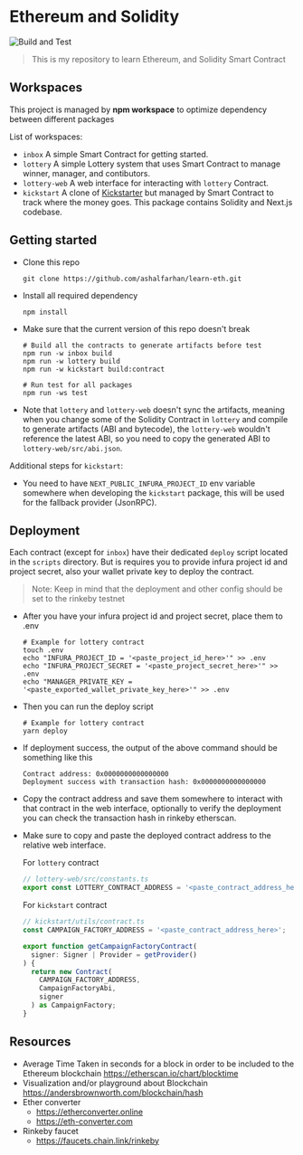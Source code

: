 # Ethereum and Solidity

![Build and Test](https://github.com/ashalfarhan/learn-eth/actions/workflows/CI.yml/badge.svg)

> This is my repository to learn Ethereum, and Solidity Smart Contract

## Workspaces

This project is managed by **npm workspace** to optimize dependency between different packages

List of workspaces:

- `inbox` A simple Smart Contract for getting started.
- `lottery` A simple Lottery system that uses Smart Contract to manage winner, manager, and contibutors.
- `lottery-web` A web interface for interacting with `lottery` Contract.
- `kickstart` A clone of [Kickstarter](https://www.kickstarter.com/) but managed by Smart Contract to track where the money goes. This package contains Solidity and Next.js codebase.

## Getting started

- Clone this repo
  ```shell
  git clone https://github.com/ashalfarhan/learn-eth.git
  ```
- Install all required dependency
  ```shell
  npm install
  ```
- Make sure that the current version of this repo doesn't break

  ```shell
  # Build all the contracts to generate artifacts before test
  npm run -w inbox build
  npm run -w lottery build
  npm run -w kickstart build:contract

  # Run test for all packages
  npm run -ws test
  ```

- Note that `lottery` and `lottery-web` doesn't sync the artifacts, meaning when you change some of the Solidity Contract in `lottery` and compile to generate artifacts (ABI and bytecode), the `lottery-web` wouldn't reference the latest ABI, so you need to copy the generated ABI to `lottery-web/src/abi.json`.

Additional steps for `kickstart`:

- You need to have `NEXT_PUBLIC_INFURA_PROJECT_ID` env variable somewhere when developing the `kickstart` package, this will be used for the fallback provider (JsonRPC).

## Deployment

Each contract (except for `inbox`) have their dedicated `deploy` script located in the `scripts` directory. But is requires you to provide infura project id and project secret, also your wallet private key to deploy the contract.

> Note: Keep in mind that the deployment and other config should be set to the rinkeby testnet

- After you have your infura project id and project secret, place them to .env

  ```shell
  # Example for lottery contract
  touch .env
  echo "INFURA_PROJECT_ID = '<paste_project_id_here>'" >> .env
  echo "INFURA_PROJECT_SECRET = '<paste_project_secret_here>'" >> .env
  echo "MANAGER_PRIVATE_KEY = '<paste_exported_wallet_private_key_here>'" >> .env
  ```

- Then you can run the deploy script
  ```shell
  # Example for lottery contract
  yarn deploy
  ```
- If deployment success, the output of the above command should be something like this
  ```shell
  Contract address: 0x0000000000000000
  Deployment success with transaction hash: 0x0000000000000000
  ```
- Copy the contract address and save them somewhere to interact with that contract in the web interface, optionally to verify the deployment you can check the transaction hash in rinkeby etherscan.

- Make sure to copy and paste the deployed contract address to the relative web interface.

  For `lottery` contract

  ```ts
  // lottery-web/src/constants.ts
  export const LOTTERY_CONTRACT_ADDRESS = '<paste_contract_address_here>';
  ```

  For `kickstart` contract

  ```ts
  // kickstart/utils/contract.ts
  const CAMPAIGN_FACTORY_ADDRESS = '<paste_contract_address_here>';

  export function getCampaignFactoryContract(
    signer: Signer | Provider = getProvider()
  ) {
    return new Contract(
      CAMPAIGN_FACTORY_ADDRESS,
      CampaignFactoryAbi,
      signer
    ) as CampaignFactory;
  }
  ```

## Resources

- Average Time Taken in seconds for a block in order to be included to the Ethereum blockchain https://etherscan.io/chart/blocktime
- Visualization and/or playground about Blockchain https://andersbrownworth.com/blockchain/hash
- Ether converter
  - https://etherconverter.online
  - https://eth-converter.com
- Rinkeby faucet
  - https://faucets.chain.link/rinkeby
